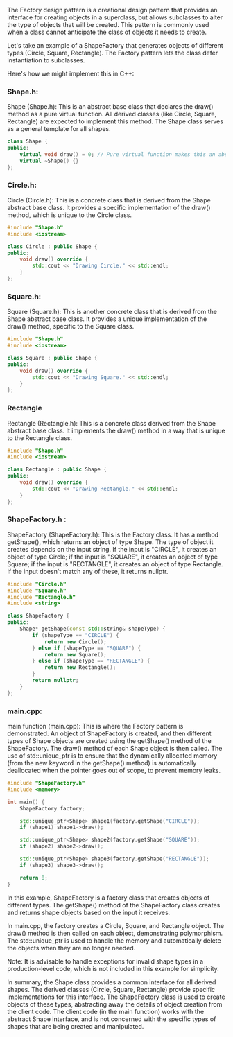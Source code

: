 The Factory design pattern is a creational design pattern that provides an interface for creating objects in a superclass, but allows subclasses to alter the type of objects that will be created. This pattern is commonly used when a class cannot anticipate the class of objects it needs to create.

Let's take an example of a ShapeFactory that generates objects of different types (Circle, Square, Rectangle). The Factory pattern lets the class defer instantiation to subclasses.

Here's how we might implement this in C++:

### Shape.h:

Shape (Shape.h): This is an abstract base class that declares the draw() method as a pure virtual function. All derived classes (like Circle, Square, Rectangle) are expected to implement this method. The Shape class serves as a general template for all shapes.

```cpp
class Shape {
public:
    virtual void draw() = 0; // Pure virtual function makes this an abstract base class
    virtual ~Shape() {}
};
```

### Circle.h:

Circle (Circle.h): This is a concrete class that is derived from the Shape abstract base class. It provides a specific implementation of the draw() method, which is unique to the Circle class.

```cpp
#include "Shape.h"
#include <iostream>

class Circle : public Shape {
public:
    void draw() override {
        std::cout << "Drawing Circle." << std::endl;
    }
};
```

### Square.h:

Square (Square.h): This is another concrete class that is derived from the Shape abstract base class. It provides a unique implementation of the draw() method, specific to the Square class.

```cpp
#include "Shape.h"
#include <iostream>

class Square : public Shape {
public:
    void draw() override {
        std::cout << "Drawing Square." << std::endl;
    }
};
```

### Rectangle

Rectangle (Rectangle.h): This is a concrete class derived from the Shape abstract base class. It implements the draw() method in a way that is unique to the Rectangle class.

```cpp
#include "Shape.h"
#include <iostream>

class Rectangle : public Shape {
public:
    void draw() override {
        std::cout << "Drawing Rectangle." << std::endl;
    }
};
```

### ShapeFactory.h :

ShapeFactory (ShapeFactory.h): This is the Factory class. It has a method getShape(), which returns an object of type Shape. The type of object it creates depends on the input string. If the input is "CIRCLE", it creates an object of type Circle; if the input is "SQUARE", it creates an object of type Square; if the input is "RECTANGLE", it creates an object of type Rectangle. If the input doesn't match any of these, it returns nullptr.

```cpp
#include "Circle.h"
#include "Square.h"
#include "Rectangle.h"
#include <string>

class ShapeFactory {
public:
    Shape* getShape(const std::string& shapeType) {
        if (shapeType == "CIRCLE") {
            return new Circle();
        } else if (shapeType == "SQUARE") {
            return new Square();
        } else if (shapeType == "RECTANGLE") {
            return new Rectangle();
        }
        return nullptr;
    }
};
```

### main.cpp:

main function (main.cpp): This is where the Factory pattern is demonstrated. An object of ShapeFactory is created, and then different types of Shape objects are created using the getShape() method of the ShapeFactory. The draw() method of each Shape object is then called. The use of std::unique_ptr is to ensure that the dynamically allocated memory (from the new keyword in the getShape() method) is automatically deallocated when the pointer goes out of scope, to prevent memory leaks.


```cpp
#include "ShapeFactory.h"
#include <memory>

int main() {
    ShapeFactory factory;

    std::unique_ptr<Shape> shape1(factory.getShape("CIRCLE"));
    if (shape1) shape1->draw();

    std::unique_ptr<Shape> shape2(factory.getShape("SQUARE"));
    if (shape2) shape2->draw();

    std::unique_ptr<Shape> shape3(factory.getShape("RECTANGLE"));
    if (shape3) shape3->draw();

    return 0;
}
```

In this example, ShapeFactory is a factory class that creates objects of different types. The getShape() method of the ShapeFactory class creates and returns shape objects based on the input it receives.

In main.cpp, the factory creates a Circle, Square, and Rectangle object. The draw() method is then called on each object, demonstrating polymorphism. The std::unique_ptr is used to handle the memory and automatically delete the objects when they are no longer needed.

Note: It is advisable to handle exceptions for invalid shape types in a production-level code, which is not included in this example for simplicity.

In summary, the Shape class provides a common interface for all derived shapes. The derived classes (Circle, Square, Rectangle) provide specific implementations for this interface. The ShapeFactory class is used to create objects of these types, abstracting away the details of object creation from the client code. The client code (in the main function) works with the abstract Shape interface, and is not concerned with the specific types of shapes that are being created and manipulated.






























